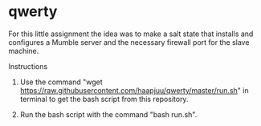 # qwerty
For this little assignment the idea was to make a salt state that installs and configures a Mumble server and the necessary firewall port for the slave machine.

Instructions

1. Use the command "wget https://raw.githubusercontent.com/haapjuu/qwerty/master/run.sh" in terminal to get the bash script from this repository.

2. Run the bash script with the command "bash run.sh".
